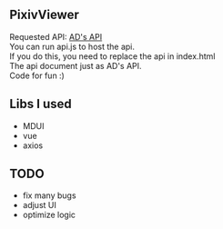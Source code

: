 ## PixivViewer
Requested API: [AD's API](https://api.imjad.cn/pixiv_v2.md)    
You can run api.js to host the api.  
If you do this, you need to replace the api in index.html   
The api document just as AD's API.   
Code for fun :)
## Libs I used
+ MDUI
+ vue
+ axios
## TODO
+ fix many bugs
+ adjust UI
+ optimize logic